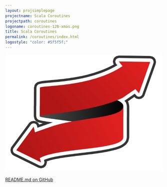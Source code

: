 ```yaml
---
layout: projsimplepage
projectname: Scala Coroutines
projectpath: coroutines
logoname: coroutines-128-xmas.png
title: Scala Coroutines
permalink: /coroutines/index.html
logostyle: "color: #5f5f5f;"
---
```


![ ](/resources/images/coroutines-512-xmas.png)

[README.md on GitHub](https://github.com/storm-enroute/coroutines/blob/master/README.md)

<span id="readmebox"></span>

<script>
  setContent(
    "readmebox",
    "https://api.github.com/repos/storm-enroute/coroutines/contents/README.md",
    null,
    "md")
</script>
